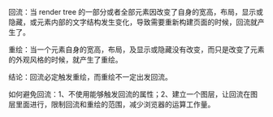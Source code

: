 回流：当 render tree 的一部分或者全部元素因改变了自身的宽高，布局，显示或隐藏，或元素内部的文字结构发生变化，导致需要重新构建页面的时候，回流就产生了。

重绘：当一个元素自身的宽高，布局，及显示或隐藏没有改变，而只是改变了元素的外观风格的时候，就产生了重绘。

结论：回流必定触发重绘，而重绘不一定出发回流。

如何避免回流：1、不使用能够触发回流的属性；2、建立一个图层，让回流在图层里面进行，限制回流和重绘的范围，减少浏览器的运算工作量。

